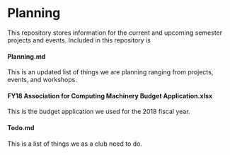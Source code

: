 # Planning
This repository stores information for the current and upcoming semester projects and events. Included in this repository is 

#### Planning.md
This is an updated list of things we are planning ranging from projects, events, and workshops.

#### FY18 Association for Computing Machinery Budget Application.xlsx
This is the budget application we used for the 2018 fiscal year.

#### Todo.md
This is a list of things we as a club need to do.
